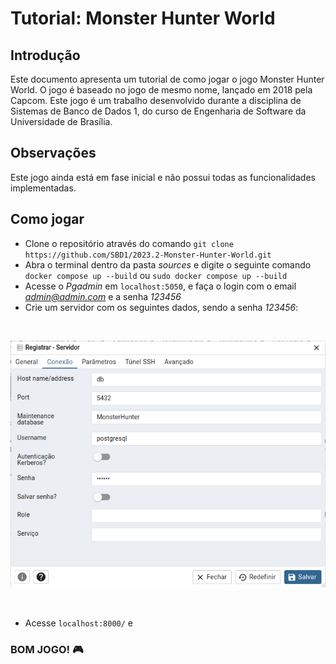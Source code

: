 # Tutorial: Monster Hunter World

## Introdução

Este documento apresenta um tutorial de como jogar o jogo Monster Hunter World. O jogo é baseado no jogo de mesmo nome, lançado em 2018 pela Capcom. Este jogo é um trabalho desenvolvido durante a disciplina de Sistemas de Banco de Dados 1, do curso de Engenharia de Software da Universidade de Brasília.

## Observações

Este jogo ainda está em fase inicial e não possui todas as funcionalidades implementadas.

## Como jogar


- Clone o repositório através do comando ```git clone https://github.com/SBD1/2023.2-Monster-Hunter-World.git```
- Abra o terminal dentro da pasta *sources* e digite o seguinte comando ```docker compose up --build``` ou ```sudo docker compose up --build```
- Acesse o *Pgadmin* em ```localhost:5050```, e faça o login com o email *admin@admin.com* e a senha *123456*
- Crie um servidor com os seguintes dados, sendo a senha *123456*:

<br>

![Configuração do servidor](https://raw.githubusercontent.com/SBD1/2023.2-Monster-Hunter-World/f526c0dcd4bed4bc5e2a080ed9698455fc6b8554/docs/imagens/config-servidor.png)

<br>

- Acesse ```localhost:8000/``` e

### BOM JOGO! 🎮
   